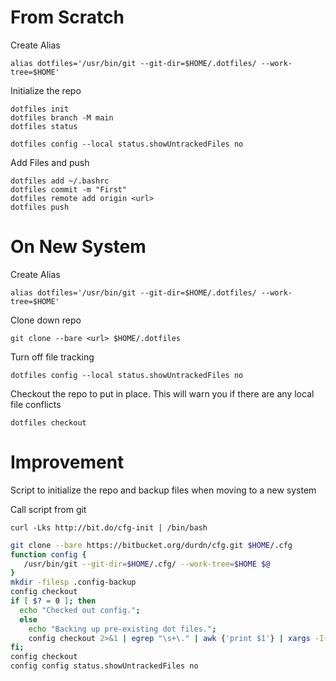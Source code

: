 # From Scratch
Create Alias
```
alias dotfiles='/usr/bin/git --git-dir=$HOME/.dotfiles/ --work-tree=$HOME'
```

Initialize the repo
```
dotfiles init
dotfiles branch -M main
dotfiles status

dotfiles config --local status.showUntrackedFiles no

```

Add Files and push
```
dotfiles add ~/.bashrc
dotfiles commit -m "First"
dotfiles remote add origin <url>
dotfiles push
```
# On New System
Create Alias
```
alias dotfiles='/usr/bin/git --git-dir=$HOME/.dotfiles/ --work-tree=$HOME'
```


Clone down repo
```
git clone --bare <url> $HOME/.dotfiles
```

Turn off file tracking
```
dotfiles config --local status.showUntrackedFiles no
```

Checkout the repo to put in place. This will warn you if there are any local file conflicts
```
dotfiles checkout
```



# Improvement
Script to initialize the repo and backup files when moving to a new system

Call script from git
```
curl -Lks http://bit.do/cfg-init | /bin/bash
```


```bash
git clone --bare https://bitbucket.org/durdn/cfg.git $HOME/.cfg
function config {
   /usr/bin/git --git-dir=$HOME/.cfg/ --work-tree=$HOME $@
}
mkdir -filesp .config-backup
config checkout
if [ $? = 0 ]; then
  echo "Checked out config.";
  else
    echo "Backing up pre-existing dot files.";
    config checkout 2>&1 | egrep "\s+\." | awk {'print $1'} | xargs -I{} mv {} .config-backup/{}
fi;
config checkout
config config status.showUntrackedFiles no
```
